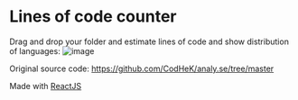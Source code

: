 # Lines of code counter
Drag and drop your folder and estimate lines of code and show distribution of languages:
![image](https://github.com/JesseGuerrero/code-project-size-estimator/assets/27308928/5fd0522e-1f8f-4748-873b-140ac644dba9)

Original source code: https://github.com/CodHeK/analy.se/tree/master

Made with <a href="https://react.dev/">ReactJS</a>



